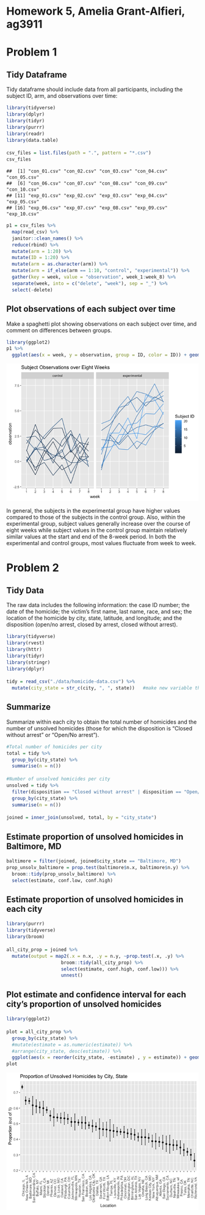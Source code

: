 Homework 5, Amelia Grant-Alfieri, ag3911
================

# Problem 1

## Tidy Dataframe

Tidy dataframe should include data from all participants, including the
subject ID, arm, and observations over time:

``` r
library(tidyverse)
library(dplyr)
library(tidyr)
library(purrr)
library(readr)
library(data.table)

csv_files = list.files(path = ".", pattern = "*.csv")
csv_files
```

    ##  [1] "con_01.csv" "con_02.csv" "con_03.csv" "con_04.csv" "con_05.csv"
    ##  [6] "con_06.csv" "con_07.csv" "con_08.csv" "con_09.csv" "con_10.csv"
    ## [11] "exp_01.csv" "exp_02.csv" "exp_03.csv" "exp_04.csv" "exp_05.csv"
    ## [16] "exp_06.csv" "exp_07.csv" "exp_08.csv" "exp_09.csv" "exp_10.csv"

``` r
p1 = csv_files %>%
  map(read_csv) %>%
  janitor::clean_names() %>%
  reduce(rbind) %>%
  mutate(arm = 1:20) %>%
  mutate(ID = 1:20) %>%
  mutate(arm = as.character(arm)) %>%
  mutate(arm = if_else(arm == 1:10, "control", "experimental")) %>%
  gather(key = week, value = "observation", week_1:week_8) %>%
  separate(week, into = c("delete", "week"), sep = "_") %>%  
  select(-delete) 
```

## Plot observations of each subject over time

Make a spaghetti plot showing observations on each subject over time,
and comment on differences between groups.

``` r
library(ggplot2)
p1 %>%
  ggplot(aes(x = week, y = observation, group = ID, color = ID)) + geom_line() + labs(title = "Subject Observations over Eight Weeks", color = "Subject ID")  + facet_grid(.~ arm)
```

![](Homework5_files/figure-gfm/unnamed-chunk-2-1.png)<!-- -->

In general, the subjects in the experimental group have higher values
compared to those of the subjects in the control group. Also, within the
experimental group, subject values generally increase over the course of
eight weeks while subject values in the control group maintain
relatively similar values at the start and end of the 8-week period. In
both the experimental and control groups, most values fluctuate from
week to week.

# Problem 2

## Tidy Data

The raw data includes the following information: the case ID number; the
date of the homicide; the victim’s first name, last name, race, and sex;
the location of the homicide by city, state, latitude, and longitude;
and the disposition (open/no arrest, closed by arrest, closed without
arrest).

``` r
library(tidyverse)
library(rvest)
library(httr)
library(tidyr)
library(stringr)
library(dplyr)

tidy = read_csv("./data/homicide-data.csv") %>%
  mutate(city_state = str_c(city, ", ", state))   #make new variable that combines city and state
```

## Summarize

Summarize within each city to obtain the total number of homicides and
the number of unsolved homicides (those for which the disposition is
“Closed without arrest” or “Open/No arrest”).

``` r
#Total number of homicides per city
total = tidy %>%
  group_by(city_state) %>%
  summarise(n = n())

#Number of unsolved homicides per city
unsolved = tidy %>%
  filter(disposition == "Closed without arrest" | disposition == "Open/No arrest") %>%
  group_by(city_state) %>%
  summarise(n = n())

joined = inner_join(unsolved, total, by = "city_state")
```

## Estimate proportion of unsolved homicides in Baltimore, MD

``` r
baltimore = filter(joined, joined$city_state == "Baltimore, MD") 
prop_unsolv_baltimore = prop.test(baltimore$n.x, baltimore$n.y) %>%
  broom::tidy(prop_unsolv_baltimore) %>%
  select(estimate, conf.low, conf.high)
```

## Estimate proportion of unsolved homicides in each city

``` r
library(purrr)
library(tidyverse)
library(broom)

all_city_prop = joined %>%
  mutate(output = map2(.x = n.x, .y = n.y, ~prop.test(.x, .y) %>%
                    broom::tidy(all_city_prop) %>%
                    select(estimate, conf.high, conf.low))) %>%    
                    unnest()
```

## Plot estimate and confidence interval for each city’s proportion of unsolved homicides

``` r
library(ggplot2)

plot = all_city_prop %>%
  group_by(city_state) %>%
  #mutate(estimate = as.numeric(estimate)) %>%
  #arrange(city_state, desc(estimate)) %>%
  ggplot(aes(x = reorder(city_state, -estimate) , y = estimate)) + geom_errorbar(aes(ymin = conf.low, ymax = conf.high, width = 0.2)) + geom_point() + labs(x = "Location", y = "Proportion (out of 1)", title = "Proportion of Unsolved Homicides by City, State") + theme(axis.text.x = element_text(angle = 90))
plot
```

![](Homework5_files/figure-gfm/unnamed-chunk-7-1.png)<!-- -->
